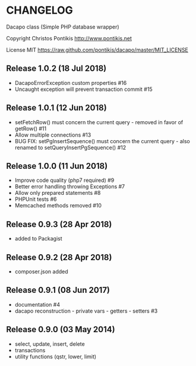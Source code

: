 CHANGELOG
========

Dacapo class (Simple PHP database wrapper)

Copyright Christos Pontikis http://www.pontikis.net

License MIT https://raw.github.com/pontikis/dacapo/master/MIT_LICENSE

Release 1.0.2 (18 Jul 2018)
---------------------------
* DacapoErrorException custom properties #16
* Uncaught exception will prevent transaction commit #15

Release 1.0.1 (12 Jun 2018)
---------------------------
* setFetchRow() must concern the current query - removed in favor of getRow() #11
* Allow multiple connections #13
* BUG FIX: setPgInsertSequence() must concern the current query - also renamed to setQueryInsertPgSequence() #12

Release 1.0.0 (11 Jun 2018)
---------------------------
* Improve code quality (php7 required) #9
* Better error handling throwing Exceptions #7
* Allow only prepared statements #8
* PHPUnit tests #6
* Memcached methods removed #10

Release 0.9.3 (28 Apr 2018)
---------------------------
* added to Packagist

Release 0.9.2 (28 Apr 2018)
---------------------------
* composer.json added

Release 0.9.1 (08 Jun 2017)
---------------------------
* documentation #4
* dacapo reconstruction - private vars - getters - setters #3

Release 0.9.0 (03 May 2014)
---------------------------
* select, update, insert, delete
* transactions
* utility functions (qstr, lower, limit)
